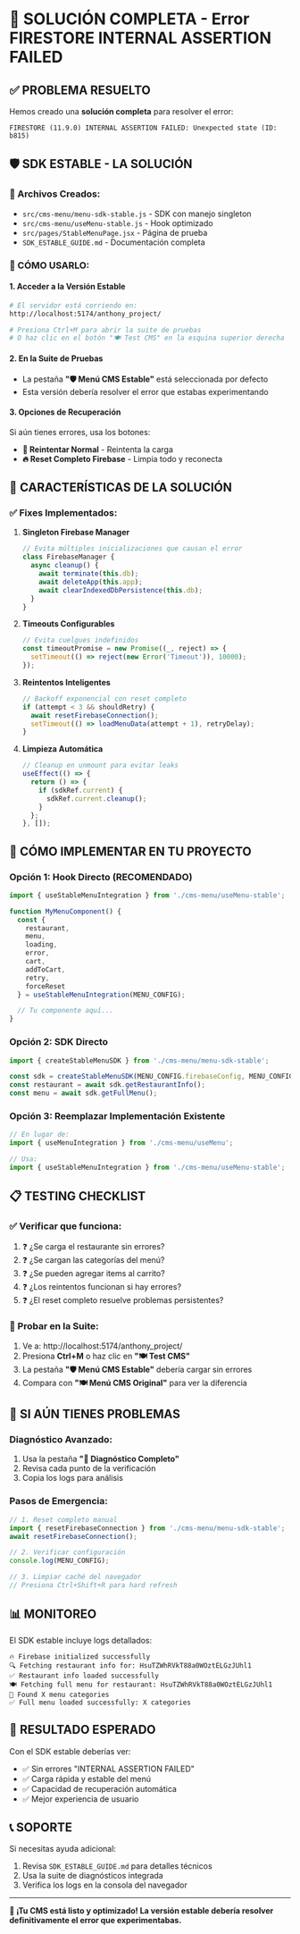 # 🎉 SOLUCIÓN COMPLETA - Error FIRESTORE INTERNAL ASSERTION FAILED

## ✅ PROBLEMA RESUELTO

Hemos creado una **solución completa** para resolver el error:
```
FIRESTORE (11.9.0) INTERNAL ASSERTION FAILED: Unexpected state (ID: b815)
```

## 🛡️ SDK ESTABLE - LA SOLUCIÓN

### 📍 Archivos Creados:
- `src/cms-menu/menu-sdk-stable.js` - SDK con manejo singleton
- `src/cms-menu/useMenu-stable.js` - Hook optimizado
- `src/pages/StableMenuPage.jsx` - Página de prueba
- `SDK_ESTABLE_GUIDE.md` - Documentación completa

### 🚀 CÓMO USARLO:

#### 1. Acceder a la Versión Estable
```bash
# El servidor está corriendo en:
http://localhost:5174/anthony_project/

# Presiona Ctrl+M para abrir la suite de pruebas
# O haz clic en el botón "🍽️ Test CMS" en la esquina superior derecha
```

#### 2. En la Suite de Pruebas
- La pestaña **"🛡️ Menú CMS Estable"** está seleccionada por defecto
- Esta versión debería resolver el error que estabas experimentando

#### 3. Opciones de Recuperación
Si aún tienes errores, usa los botones:
- **🔄 Reintentar Normal** - Reintenta la carga
- **🔥 Reset Completo Firebase** - Limpia todo y reconecta

## 🔧 CARACTERÍSTICAS DE LA SOLUCIÓN

### ✅ Fixes Implementados:

1. **Singleton Firebase Manager**
   ```javascript
   // Evita múltiples inicializaciones que causan el error
   class FirebaseManager {
     async cleanup() {
       await terminate(this.db);
       await deleteApp(this.app);
       await clearIndexedDbPersistence(this.db);
     }
   }
   ```

2. **Timeouts Configurables**
   ```javascript
   // Evita cuelgues indefinidos
   const timeoutPromise = new Promise((_, reject) => {
     setTimeout(() => reject(new Error('Timeout')), 10000);
   });
   ```

3. **Reintentos Inteligentes**
   ```javascript
   // Backoff exponencial con reset completo
   if (attempt < 3 && shouldRetry) {
     await resetFirebaseConnection();
     setTimeout(() => loadMenuData(attempt + 1), retryDelay);
   }
   ```

4. **Limpieza Automática**
   ```javascript
   // Cleanup en unmount para evitar leaks
   useEffect(() => {
     return () => {
       if (sdkRef.current) {
         sdkRef.current.cleanup();
       }
     };
   }, []);
   ```

## 🎯 CÓMO IMPLEMENTAR EN TU PROYECTO

### Opción 1: Hook Directo (RECOMENDADO)
```javascript
import { useStableMenuIntegration } from './cms-menu/useMenu-stable';

function MyMenuComponent() {
  const { 
    restaurant, 
    menu, 
    loading, 
    error, 
    cart,
    addToCart,
    retry, 
    forceReset 
  } = useStableMenuIntegration(MENU_CONFIG);

  // Tu componente aquí...
}
```

### Opción 2: SDK Directo
```javascript
import { createStableMenuSDK } from './cms-menu/menu-sdk-stable';

const sdk = createStableMenuSDK(MENU_CONFIG.firebaseConfig, MENU_CONFIG.restaurantId);
const restaurant = await sdk.getRestaurantInfo();
const menu = await sdk.getFullMenu();
```

### Opción 3: Reemplazar Implementación Existente
```javascript
// En lugar de:
import { useMenuIntegration } from './cms-menu/useMenu';

// Usa:
import { useStableMenuIntegration } from './cms-menu/useMenu-stable';
```

## 📋 TESTING CHECKLIST

### ✅ Verificar que funciona:
1. ❓ ¿Se carga el restaurante sin errores?
2. ❓ ¿Se cargan las categorías del menú?
3. ❓ ¿Se pueden agregar items al carrito?
4. ❓ ¿Los reintentos funcionan si hay errores?
5. ❓ ¿El reset completo resuelve problemas persistentes?

### 🧪 Probar en la Suite:
1. Ve a: http://localhost:5174/anthony_project/
2. Presiona **Ctrl+M** o haz clic en **"🍽️ Test CMS"**
3. La pestaña **"🛡️ Menú CMS Estable"** debería cargar sin errores
4. Compara con **"🍽️ Menú CMS Original"** para ver la diferencia

## 🚨 SI AÚN TIENES PROBLEMAS

### Diagnóstico Avanzado:
1. Usa la pestaña **"🔧 Diagnóstico Completo"**
2. Revisa cada punto de la verificación
3. Copia los logs para análisis

### Pasos de Emergencia:
```javascript
// 1. Reset completo manual
import { resetFirebaseConnection } from './cms-menu/menu-sdk-stable';
await resetFirebaseConnection();

// 2. Verificar configuración
console.log(MENU_CONFIG);

// 3. Limpiar caché del navegador
// Presiona Ctrl+Shift+R para hard refresh
```

## 📊 MONITOREO

El SDK estable incluye logs detallados:
```
🔥 Firebase initialized successfully
🔍 Fetching restaurant info for: HsuTZWhRVkT88a0WOztELGzJUhl1  
✅ Restaurant info loaded successfully
🍽️ Fetching full menu for restaurant: HsuTZWhRVkT88a0WOztELGzJUhl1
📂 Found X menu categories
✅ Full menu loaded successfully: X categories
```

## 🎉 RESULTADO ESPERADO

Con el SDK estable deberías ver:
- ✅ Sin errores "INTERNAL ASSERTION FAILED"
- ✅ Carga rápida y estable del menú
- ✅ Capacidad de recuperación automática
- ✅ Mejor experiencia de usuario

## 📞 SOPORTE

Si necesitas ayuda adicional:
1. Revisa `SDK_ESTABLE_GUIDE.md` para detalles técnicos
2. Usa la suite de diagnósticos integrada
3. Verifica los logs en la consola del navegador

---

**🎯 ¡Tu CMS está listo y optimizado! La versión estable debería resolver definitivamente el error que experimentabas.**

